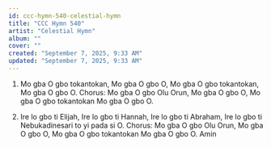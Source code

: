 ```yaml
---
id: ccc-hymn-540-celestial-hymn
title: "CCC Hymn 540"
artist: "Celestial Hymn"
album: ""
cover: ""
created: "September 7, 2025, 9:33 AM"
updated: "September 7, 2025, 9:33 AM"
---
```


1.	Mo gba O gbo tokantokan,
Mo gba O gbo O,
Mo gba O gbo tokantokan,
Mo gba O gbo O.
Chorus:	Mo gba O gbo Olu Orun,
Mo gba O gbo O,
Mo gba O gbo tokantokan
Mo gba O gbo O.

2.	Ire lo gbo ti Elijah,
Ire lo gbo ti Hannah,
Ire lo gbo ti Abraham,
Ire lo gbo ti Nebukadinesari
to yi pada si O.
Chorus:	Mo gba O gbo Olu Orun,
Mo gba O gbo O,
Mo gba O gbo tokantokan
Mo gba O gbo O.
Amin